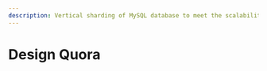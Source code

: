```yaml
---
description: Vertical sharding of MySQL database to meet the scalability requirements
---
```


# Design Quora

